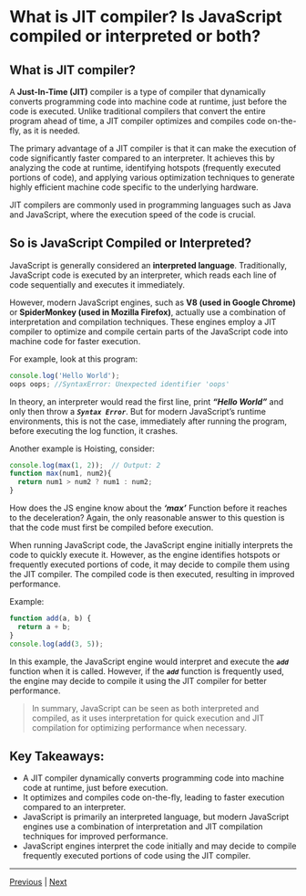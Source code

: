 # What is JIT compiler? Is JavaScript compiled or interpreted or both?

## What is JIT compiler?

A **Just-In-Time (JIT)** compiler is a type of compiler that dynamically converts programming code into machine code at runtime, just before the code is executed. Unlike traditional compilers that convert the entire program ahead of time, a JIT compiler optimizes and compiles code on-the-fly, as it is needed.

The primary advantage of a JIT compiler is that it can make the execution of code significantly faster compared to an interpreter. It achieves this by analyzing the code at runtime, identifying hotspots (frequently executed portions of code), and applying various optimization techniques to generate highly efficient machine code specific to the underlying hardware.

JIT compilers are commonly used in programming languages such as Java and JavaScript, where the execution speed of the code is crucial.

## So is JavaScript Compiled or Interpreted?

JavaScript is generally considered an **interpreted language**. Traditionally, JavaScript code is executed by an interpreter, which reads each line of code sequentially and executes it immediately.

However, modern JavaScript engines, such as **V8 (used in Google Chrome)** or **SpiderMonkey (used in Mozilla Firefox)**, actually use a combination of interpretation and compilation techniques. These engines employ a JIT compiler to optimize and compile certain parts of the JavaScript code into machine code for faster execution.

For example, look at this program:

```javascript
console.log('Hello World');
oops oops; //SyntaxError: Unexpected identifier 'oops'
```

In theory, an interpreter would read the first line, print ***“Hello World”*** and only then throw a ***`Syntax Error`***. But for modern JavaScript’s runtime environments, this is not the case, immediately after running the program, before executing the log function, it crashes.

Another example is Hoisting, consider:

```javascript
console.log(max(1, 2));  // Output: 2
function max(num1, num2){
  return num1 > num2 ? num1 : num2;
}
```

How does the JS engine know about the ***‘max’*** Function before it reaches to the deceleration? Again, the only reasonable answer to this question is that the code must first be compiled before execution.

When running JavaScript code, the JavaScript engine initially interprets the code to quickly execute it. However, as the engine identifies hotspots or frequently executed portions of code, it may decide to compile them using the JIT compiler. The compiled code is then executed, resulting in improved performance.

Example:

```javascript
function add(a, b) {
  return a + b;
}
console.log(add(3, 5));
```

In this example, the JavaScript engine would interpret and execute the ***`add`*** function when it is called. However, if the ***`add`*** function is frequently used, the engine may decide to compile it using the JIT compiler for better performance.

> In summary, JavaScript can be seen as both interpreted and compiled, as it uses interpretation for quick execution and JIT compilation for optimizing performance when necessary.

## Key Takeaways:

- A JIT compiler dynamically converts programming code into machine code at runtime, just before execution.
- It optimizes and compiles code on-the-fly, leading to faster execution compared to an interpreter.
- JavaScript is primarily an interpreted language, but modern JavaScript engines use a combination of interpretation and JIT compilation techniques for improved performance.
- JavaScript engines interpret the code initially and may decide to compile frequently executed portions of code using the JIT compiler.

---

[Previous](./compilation-and-interpretation.md) | [Next](./jit-compiler-how-it-works-for-js.md)